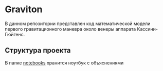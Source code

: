# Graviton
 В данном репозитории представлен код математической модели первого гравитационного маневра около венеры аппарата Кассини-Гюйгенс.
## Структура проекта
В папке [notebooks](/notebooks) хранится ноутбук с объяснениями